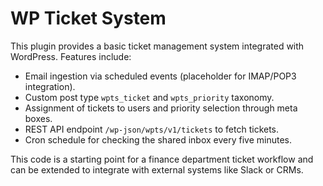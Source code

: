 # WP Ticket System

This plugin provides a basic ticket management system integrated with WordPress. Features include:

- Email ingestion via scheduled events (placeholder for IMAP/POP3 integration).
- Custom post type `wpts_ticket` and `wpts_priority` taxonomy.
- Assignment of tickets to users and priority selection through meta boxes.
- REST API endpoint `/wp-json/wpts/v1/tickets` to fetch tickets.
- Cron schedule for checking the shared inbox every five minutes.

This code is a starting point for a finance department ticket workflow and can be extended to integrate with external systems like Slack or CRMs.
